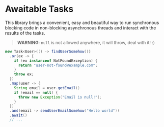 # Awaitable Tasks

This library brings a convenient, easy and beautiful way to run synchronous
blocking code in non-blocking asynchronous threads and interact with the results
of the tasks.

> **WARNING**: `null` is not allowed anywhere, it will throw, deal with it! :)

<!-- @formatter:off -->
```java
new Task<User>(() -> findUserSomehow())
  .or(ex -> {
    if (ex instanceof NotFoundException) {
      return "user-not-found@example.com";
    }
    throw ex;
  })
  .map(user -> {
    String email = user.getEmail()
    if (email == null) {
      throw new Exception("Email is null!");
    }
  })
  .and(email -> sendUserEmailSomehow("Hello world"))
  .await()
  // ...
```
<!-- @formatter:on -->
